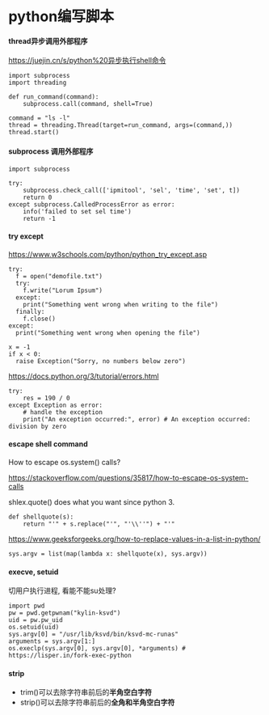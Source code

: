 # python编写脚本

#### thread异步调用外部程序

https://juejin.cn/s/python%20异步执行shell命令

```
import subprocess
import threading

def run_command(command):
    subprocess.call(command, shell=True)

command = "ls -l"
thread = threading.Thread(target=run_command, args=(command,))
thread.start()
```

#### subprocess 调用外部程序

```
import subprocess

try:
	subprocess.check_call(['ipmitool', 'sel', 'time', 'set', t])
	return 0
except subprocess.CalledProcessError as error:
	info('failed to set sel time')
	return -1
```

#### try except

https://www.w3schools.com/python/python_try_except.asp

```
try:
  f = open("demofile.txt")
  try:
    f.write("Lorum Ipsum")
  except:
    print("Something went wrong when writing to the file")
  finally:
    f.close()
except:
  print("Something went wrong when opening the file")

x = -1
if x < 0:
  raise Exception("Sorry, no numbers below zero")
```

https://docs.python.org/3/tutorial/errors.html

```
try:
    res = 190 / 0
except Exception as error:
    # handle the exception
    print("An exception occurred:", error) # An exception occurred: division by zero
```

#### escape shell command

How to escape os.system() calls?

https://stackoverflow.com/questions/35817/how-to-escape-os-system-calls

shlex.quote() does what you want since python 3.

```
def shellquote(s):
    return "'" + s.replace("'", "'\\''") + "'"
```

https://www.geeksforgeeks.org/how-to-replace-values-in-a-list-in-python/
```
sys.argv = list(map(lambda x: shellquote(x), sys.argv))
```

#### execve, setuid

切用户执行进程, 看能不能su处理?
```
import pwd
pw = pwd.getpwnam("kylin-ksvd")
uid = pw.pw_uid
os.setuid(uid)
sys.argv[0] = "/usr/lib/ksvd/bin/ksvd-mc-runas"
arguments = sys.argv[1:]
os.execlp(sys.argv[0], sys.argv[0], *arguments) # https://lisper.in/fork-exec-python
```

#### strip

- trim()可以去除字符串前后的**半角空白字符**
- strip()可以去除字符串前后的**全角和半角空白字符**
